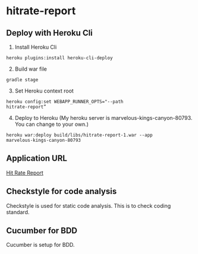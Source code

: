 # hitrate-report
## Deploy with Heroku Cli
1. Install Heroku Cli

<code>heroku plugins:install heroku-cli-deploy</code>

2. Build war file

<code>gradle stage</code>

3. Set Heroku context root

<code>heroku config:set WEBAPP_RUNNER_OPTS="--path hitrate-report”</code>

4. Deploy to Heroku (My heroku server is marvelous-kings-canyon-80793. You can change to your own.) 

<code>heroku war:deploy build/libs/hitrate-report-1.war --app marvelous-kings-canyon-80793</code>

## Application URL
<a href="https://marvelous-kings-canyon-80793.herokuapp.com/hitrate-report">Hit Rate Report</a>

## Checkstyle for code analysis
Checkstyle is used for static code analysis. This is to check coding standard.

## Cucumber for BDD
Cucumber is setup for BDD.
